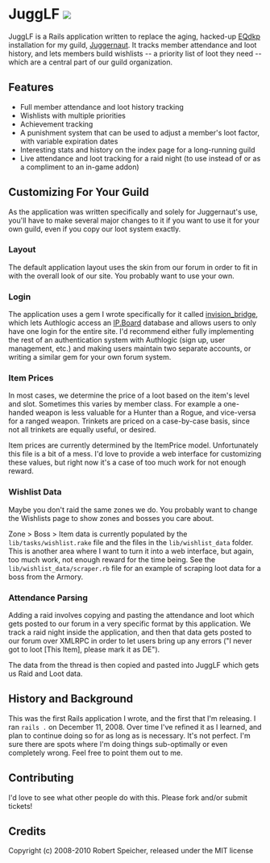 # JuggLF ![](http://stillmaintained.com/tsigo/jugglf.png)

JuggLF is a Rails application written to replace the aging, hacked-up [EQdkp](http://eqdkp.com) installation for my guild, [Juggernaut](http://www.juggernautguild.com). It tracks member attendance and loot history, and lets members build wishlists -- a priority list of loot they need -- which are a central part of our guild organization.

## Features

- Full member attendance and loot history tracking
- Wishlists with multiple priorities
- Achievement tracking
- A punishment system that can be used to adjust a member's loot factor, with variable expiration dates
- Interesting stats and history on the index page for a long-running guild
- Live attendance and loot tracking for a raid night (to use instead of or as a compliment to an in-game addon)

## Customizing For Your Guild

As the application was written specifically and solely for Juggernaut's use, you'll have to make several major changes to it if you want to use it for your own guild, even if you copy our loot system exactly.

### Layout

The default application layout uses the skin from our forum in order to fit in with the overall look of our site. You probably want to use your own.

### Login

The application uses a gem I wrote specifically for it called [invision_bridge](http://github.com/tsigo/invision_bridge), which lets Authlogic access an [IP.Board](http://www.invisionpower.com) database and allows users to only have one login for the entire site. I'd recommend either fully implementing the rest of an authentication system with Authlogic (sign up, user management, etc.) and making users maintain two separate accounts, or writing a similar gem for your own forum system.

### Item Prices

In most cases, we determine the price of a loot based on the item's level and slot. Sometimes this varies by member class. For example a one-handed weapon is less valuable for a Hunter than a Rogue, and vice-versa for a ranged weapon. Trinkets are priced on a case-by-case basis, since not all trinkets are equally useful, or desired.

Item prices are currently determined by the ItemPrice model. Unfortunately this file is a bit of a mess. I'd love to provide a web interface for customizing these values, but right now it's a case of too much work for not enough reward.

### Wishlist Data

Maybe you don't raid the same zones we do. You probably want to change the Wishlists page to show zones and bosses you care about.

Zone > Boss > Item data is currently populated by the `lib/tasks/wishlist.rake` file and the files in the `lib/wishlist_data` folder. This is another area where I want to turn it into a web interface, but again, too much work, not enough reward for the time being. See the `lib/wishlist_data/scraper.rb` file for an example of scraping loot data for a boss from the Armory.

### Attendance Parsing

Adding a raid involves copying and pasting the attendance and loot which gets posted to our forum in a very specific format by this application. We track a raid night inside the application, and then that data gets posted to our forum over XMLRPC in order to let users bring up any errors ("I never got to loot [This Item], please mark it as DE").

The data from the thread is then copied and pasted into JuggLF which gets us Raid and Loot data.

## History and Background

This was the first Rails application I wrote, and the first that I'm releasing. I ran `rails .` on December 11, 2008. Over time I've refined it as I learned, and plan to continue doing so for as long as is necessary. It's not perfect. I'm sure there are spots where I'm doing things sub-optimally or even completely wrong. Feel free to point them out to me.

## Contributing

I'd love to see what other people do with this. Please fork and/or submit tickets!

## Credits

Copyright (c) 2008-2010 Robert Speicher, released under the MIT license
